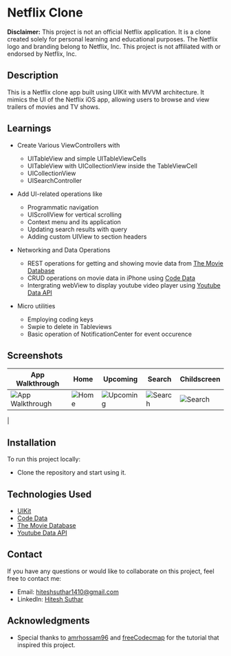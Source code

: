 # Netflix Clone

**Disclaimer:**
This project is not an official Netflix application. It is a clone created solely for personal learning and educational purposes. The Netflix logo and branding belong to Netflix, Inc. This project is not affiliated with or endorsed by Netflix, Inc.

## Description
This is a Netflix clone app built using UIKit with MVVM architecture. It mimics the UI of the Netflix iOS app, allowing users to browse and view trailers of movies and TV shows.

## Learnings
- Create Various ViewControllers with
  - UITableView and simple UITableViewCells
  - UITableView with UICollectionView inside the TableViewCell
  - UICollectionView
  - UISearchController

- Add UI-related operations like
  - Programmatic navigation
  - UIScrollView for vertical scrolling
  - Context menu and its application
  - Updating search results with query
  - Adding custom UIView to section headers
  
- Networking and Data Operations
  - REST operations for getting and showing movie data from [The Movie Database](https://www.themoviedb.org/)
  - CRUD operations on movie data in iPhone using [Code Data](https://developer.apple.com/documentation/coredata)
  - Intergrating webView to display youtube video player using [Youtube Data API](https://developers.google.com/youtube/v3/docs/search/list)
  
- Micro utilities
  - Employing coding keys
  - Swpie to delete in Tableviews
  - Basic operation of NotificationCenter for event occurence

## Screenshots
|  App Walkthrough                            |  Home                                       |  Upcoming                                   |  Search                                     |  Childscreen                                |
| ------------------------------------------- | ------------------------------------------- | ------------------------------------------- | ------------------------------------------- | ------------------------------------------- |
|  ![App Walkthrough](https://github.com/hiteshsuthar1410/NetflixClone/assets/80826512/86e4031e-d61a-43be-a42b-6fe6ae0f1879)  |  ![Home](https://github.com/hiteshsuthar1410/NetflixClone/assets/80826512/a85113ab-da8c-430d-b6de-559fe12bfeff)  |  ![Upcoming](https://github.com/hiteshsuthar1410/NetflixClone/assets/80826512/94c4e0c8-23f9-4e43-8196-3a1b6650ddd7)  |  ![Search](https://github.com/hiteshsuthar1410/NetflixClone/assets/80826512/6486665f-188b-435f-9cb6-e269fdf7aa0f)  |  ![Search](https://github.com/hiteshsuthar1410/NetflixClone/assets/80826512/6486665f-188b-435f-9cb6-e269fdf7aa0f)  |  ![Childscreen](https://github.com/hiteshsuthar1410/NetflixClone/assets/80826512/5d4db482-c95a-45c4-b80b-1c0ad1c422d7)
  |
  

## Installation
To run this project locally:
- Clone the repository and start using it.

## Technologies Used
- [UIKit](https://developer.apple.com/documentation/uikit)
- [Code Data](https://developer.apple.com/documentation/coredata)
- [The Movie Database](https://www.themoviedb.org/)
- [Youtube Data API](https://developers.google.com/youtube/v3/docs/search/list)

## Contact
If you have any questions or would like to collaborate on this project, feel free to contact me:
- Email: hiteshsuthar1410@gmail.com
- LinkedIn: [Hitesh Suthar](https://www.linkedin.com/in/hitesh-suthar-03558215a/)

## Acknowledgments
- Special thanks to [amrhossam96](https://github.com/amrhossam96) and [freeCodecmap](https://github.com/freeCodeCamp) for the tutorial that inspired this project.
